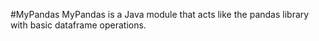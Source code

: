 #MyPandas
MyPandas is a Java module that acts like the pandas library with basic dataframe operations.
